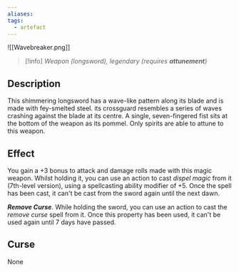 ```yaml
---
aliases: 
tags:
  - artefact
---
```

![[Wavebreaker.png]]
>[!info]
>_Weapon (longsword), legendary (requires **attunement**)_
## Description
This shimmering longsword has a wave-like pattern along its blade and is made with fey-smelted steel. its crossguard resembles a series of waves crashing against the blade at its centre. A single, seven-fingered fist sits at the bottom of the weapon as its pommel. Only spirits are able to attune to this weapon. 
## Effect
You gain a +3 bonus to attack and damage rolls made with this magic weapon. Whilst holding it, you can use an action to cast _dispel magic_ from it (7th-level version), using a spellcasting ability modifier of +5. Once the spell has been cast, it can't be cast from the sword again until the next dawn.

***Remove Curse***. While holding the sword, you can use an action to cast the _remove curse_ spell from it. Once this property has been used, it can't be used again until 7 days have passed.
## Curse
None

